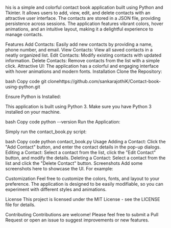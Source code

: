 his is a simple and colorful contact book application built using Python and Tkinter. It allows users to add, view, edit, and delete contacts with an attractive user interface. The contacts are stored in a JSON file, providing persistence across sessions. The application features vibrant colors, hover animations, and an intuitive layout, making it a delightful experience to manage contacts.

Features
Add Contacts: Easily add new contacts by providing a name, phone number, and email.
View Contacts: View all saved contacts in a neatly organized list.
Edit Contacts: Modify existing contacts with updated information.
Delete Contacts: Remove contacts from the list with a simple click.
Attractive UI: The application has a colorful and engaging interface with hover animations and modern fonts.
Installation
Clone the Repository:

bash
Copy code
git clonehttps://github.com/sankarajothiK/Contact-book-using-python.git

Ensure Python is Installed:

This application is built using Python 3. Make sure you have Python 3 installed on your machine.

bash
Copy code
python --version
Run the Application:

Simply run the contact_book.py script:

bash
Copy code
python contact_book.py
Usage
Adding a Contact: Click the "Add Contact" button, and enter the contact details in the pop-up dialogs.
Editing a Contact: Select a contact from the list, click the "Edit Contact" button, and modify the details.
Deleting a Contact: Select a contact from the list and click the "Delete Contact" button.
Screenshots
Add some screenshots here to showcase the UI. For example:



Customization
Feel free to customize the colors, fonts, and layout to your preference. The application is designed to be easily modifiable, so you can experiment with different styles and animations.

License
This project is licensed under the MIT License - see the LICENSE file for details.

Contributing
Contributions are welcome! Please feel free to submit a Pull Request or open an issue to suggest improvements or new features.
